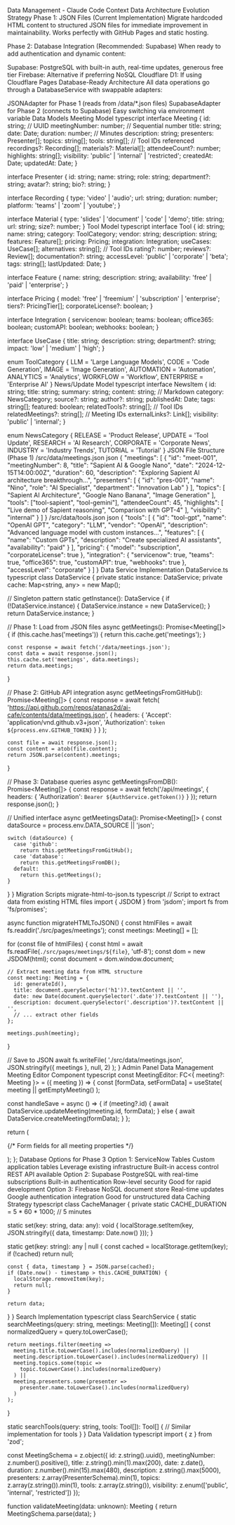 Data Management - Claude Code Context
Data Architecture Evolution Strategy
Phase 1: JSON Files (Current Implementation)
Migrate hardcoded HTML content to structured JSON files for immediate improvement in maintainability. Works perfectly with GitHub Pages and static hosting.

Phase 2: Database Integration (Recommended: Supabase)
When ready to add authentication and dynamic content:

Supabase: PostgreSQL with built-in auth, real-time updates, generous free tier
Firebase: Alternative if preferring NoSQL
Cloudflare D1: If using Cloudflare Pages
Database-Ready Architecture
All data operations go through a DatabaseService with swappable adapters:

JSONAdapter for Phase 1 (reads from /data/*.json files)
SupabaseAdapter for Phase 2 (connects to Supabase)
Easy switching via environment variable
Data Models
Meeting Model
typescript
interface Meeting {
  id: string;                    // UUID
  meetingNumber: number;          // Sequential number
  title: string;
  date: Date;
  duration: number;               // Minutes
  description: string;
  presenters: Presenter[];
  topics: string[];
  tools: string[];                // Tool IDs referenced
  recordings?: Recording[];
  materials?: Material[];
  attendeeCount?: number;
  highlights: string[];
  visibility: 'public' | 'internal' | 'restricted';
  createdAt: Date;
  updatedAt: Date;
}

interface Presenter {
  id: string;
  name: string;
  role: string;
  department?: string;
  avatar?: string;
  bio?: string;
}

interface Recording {
  type: 'video' | 'audio';
  url: string;
  duration: number;
  platform: 'teams' | 'zoom' | 'youtube';
}

interface Material {
  type: 'slides' | 'document' | 'code' | 'demo';
  title: string;
  url: string;
  size?: number;
}
Tool Model
typescript
interface Tool {
  id: string;
  name: string;
  category: ToolCategory;
  vendor: string;
  description: string;
  features: Feature[];
  pricing: Pricing;
  integration: Integration;
  useCases: UseCase[];
  alternatives: string[];        // Tool IDs
  rating?: number;
  reviews?: Review[];
  documentation?: string;
  accessLevel: 'public' | 'corporate' | 'beta';
  tags: string[];
  lastUpdated: Date;
}

interface Feature {
  name: string;
  description: string;
  availability: 'free' | 'paid' | 'enterprise';
}

interface Pricing {
  model: 'free' | 'freemium' | 'subscription' | 'enterprise';
  tiers?: PricingTier[];
  corporateLicense?: boolean;
}

interface Integration {
  servicenow: boolean;
  teams: boolean;
  office365: boolean;
  customAPI: boolean;
  webhooks: boolean;
}

interface UseCase {
  title: string;
  description: string;
  department?: string;
  impact: 'low' | 'medium' | 'high';
}

enum ToolCategory {
  LLM = 'Large Language Models',
  CODE = 'Code Generation',
  IMAGE = 'Image Generation',
  AUTOMATION = 'Automation',
  ANALYTICS = 'Analytics',
  WORKFLOW = 'Workflow',
  ENTERPRISE = 'Enterprise AI'
}
News/Update Model
typescript
interface NewsItem {
  id: string;
  title: string;
  summary: string;
  content: string;               // Markdown
  category: NewsCategory;
  source?: string;
  author?: string;
  publishedAt: Date;
  tags: string[];
  featured: boolean;
  relatedTools?: string[];       // Tool IDs
  relatedMeetings?: string[];    // Meeting IDs
  externalLinks?: Link[];
  visibility: 'public' | 'internal';
}

enum NewsCategory {
  RELEASE = 'Product Release',
  UPDATE = 'Tool Update',
  RESEARCH = 'AI Research',
  CORPORATE = 'Corporate News',
  INDUSTRY = 'Industry Trends',
  TUTORIAL = 'Tutorial'
}
JSON File Structure (Phase 1)
/src/data/meetings.json
json
{
  "meetings": [
    {
      "id": "meet-001",
      "meetingNumber": 8,
      "title": "Sapient AI & Google Nano",
      "date": "2024-12-15T14:00:00Z",
      "duration": 60,
      "description": "Exploring Sapient AI architecture breakthrough...",
      "presenters": [
        {
          "id": "pres-001",
          "name": "Nino",
          "role": "AI Specialist",
          "department": "Innovation Lab"
        }
      ],
      "topics": [
        "Sapient AI Architecture",
        "Google Nano Banana",
        "Image Generation"
      ],
      "tools": ["tool-sapient", "tool-gemini"],
      "attendeeCount": 45,
      "highlights": [
        "Live demo of Sapient reasoning",
        "Comparison with GPT-4"
      ],
      "visibility": "internal"
    }
  ]
}
/src/data/tools.json
json
{
  "tools": [
    {
      "id": "tool-gpt",
      "name": "OpenAI GPT",
      "category": "LLM",
      "vendor": "OpenAI",
      "description": "Advanced language model with custom instances...",
      "features": [
        {
          "name": "Custom GPTs",
          "description": "Create specialized AI assistants",
          "availability": "paid"
        }
      ],
      "pricing": {
        "model": "subscription",
        "corporateLicense": true
      },
      "integration": {
        "servicenow": true,
        "teams": true,
        "office365": true,
        "customAPI": true,
        "webhooks": true
      },
      "accessLevel": "corporate"
    }
  ]
}
Data Service Implementation
DataService.ts
typescript
class DataService {
  private static instance: DataService;
  private cache: Map<string, any> = new Map();
  
  // Singleton pattern
  static getInstance(): DataService {
    if (!DataService.instance) {
      DataService.instance = new DataService();
    }
    return DataService.instance;
  }
  
  // Phase 1: Load from JSON files
  async getMeetings(): Promise<Meeting[]> {
    if (this.cache.has('meetings')) {
      return this.cache.get('meetings');
    }
    
    const response = await fetch('/data/meetings.json');
    const data = await response.json();
    this.cache.set('meetings', data.meetings);
    return data.meetings;
  }
  
  // Phase 2: GitHub API integration
  async getMeetingsFromGitHub(): Promise<Meeting[]> {
    const response = await fetch(
      'https://api.github.com/repos/atanas2d/ai-cafe/contents/data/meetings.json',
      {
        headers: {
          'Accept': 'application/vnd.github.v3+json',
          'Authorization': `token ${process.env.GITHUB_TOKEN}`
        }
      }
    );
    
    const file = await response.json();
    const content = atob(file.content);
    return JSON.parse(content).meetings;
  }
  
  // Phase 3: Database queries
  async getMeetingsFromDB(): Promise<Meeting[]> {
    const response = await fetch('/api/meetings', {
      headers: {
        'Authorization': `Bearer ${AuthService.getToken()}`
      }
    });
    return response.json();
  }
  
  // Unified interface
  async getMeetingsData(): Promise<Meeting[]> {
    const dataSource = process.env.DATA_SOURCE || 'json';
    
    switch (dataSource) {
      case 'github':
        return this.getMeetingsFromGitHub();
      case 'database':
        return this.getMeetingsFromDB();
      default:
        return this.getMeetings();
    }
  }
}
Migration Scripts
migrate-html-to-json.ts
typescript
// Script to extract data from existing HTML files
import { JSDOM } from 'jsdom';
import fs from 'fs/promises';

async function migrateHTMLToJSON() {
  const htmlFiles = await fs.readdir('./src/pages/meetings');
  const meetings: Meeting[] = [];
  
  for (const file of htmlFiles) {
    const html = await fs.readFile(`./src/pages/meetings/${file}`, 'utf-8');
    const dom = new JSDOM(html);
    const document = dom.window.document;
    
    // Extract meeting data from HTML structure
    const meeting: Meeting = {
      id: generateId(),
      title: document.querySelector('h1')?.textContent || '',
      date: new Date(document.querySelector('.date')?.textContent || ''),
      description: document.querySelector('.description')?.textContent || '',
      // ... extract other fields
    };
    
    meetings.push(meeting);
  }
  
  // Save to JSON
  await fs.writeFile(
    './src/data/meetings.json',
    JSON.stringify({ meetings }, null, 2)
  );
}
Admin Panel Data Management
Meeting Editor Component
typescript
const MeetingEditor: FC<{ meeting?: Meeting }> = ({ meeting }) => {
  const [formData, setFormData] = useState<Meeting>(
    meeting || getEmptyMeeting()
  );
  
  const handleSave = async () => {
    if (meeting?.id) {
      await DataService.updateMeeting(meeting.id, formData);
    } else {
      await DataService.createMeeting(formData);
    }
  };
  
  return (
    <form onSubmit={handleSave}>
      {/* Form fields for all meeting properties */}
    </form>
  );
};
Database Options for Phase 3
Option 1: ServiceNow Tables
Custom application tables
Leverage existing infrastructure
Built-in access control
REST API available
Option 2: Supabase
PostgreSQL with real-time subscriptions
Built-in authentication
Row-level security
Good for rapid development
Option 3: Firebase
NoSQL document store
Real-time updates
Google authentication integration
Good for unstructured data
Caching Strategy
typescript
class CacheManager {
  private static CACHE_DURATION = 5 * 60 * 1000; // 5 minutes
  
  static set(key: string, data: any): void {
    localStorage.setItem(key, JSON.stringify({
      data,
      timestamp: Date.now()
    }));
  }
  
  static get(key: string): any | null {
    const cached = localStorage.getItem(key);
    if (!cached) return null;
    
    const { data, timestamp } = JSON.parse(cached);
    if (Date.now() - timestamp > this.CACHE_DURATION) {
      localStorage.removeItem(key);
      return null;
    }
    
    return data;
  }
}
Search Implementation
typescript
class SearchService {
  static searchMeetings(query: string, meetings: Meeting[]): Meeting[] {
    const normalizedQuery = query.toLowerCase();
    
    return meetings.filter(meeting => 
      meeting.title.toLowerCase().includes(normalizedQuery) ||
      meeting.description.toLowerCase().includes(normalizedQuery) ||
      meeting.topics.some(topic => 
        topic.toLowerCase().includes(normalizedQuery)
      ) ||
      meeting.presenters.some(presenter => 
        presenter.name.toLowerCase().includes(normalizedQuery)
      )
    );
  }
  
  static searchTools(query: string, tools: Tool[]): Tool[] {
    // Similar implementation for tools
  }
}
Data Validation
typescript
import { z } from 'zod';

const MeetingSchema = z.object({
  id: z.string().uuid(),
  meetingNumber: z.number().positive(),
  title: z.string().min(1).max(200),
  date: z.date(),
  duration: z.number().min(15).max(480),
  description: z.string().max(5000),
  presenters: z.array(PresenterSchema).min(1),
  topics: z.array(z.string()).min(1),
  tools: z.array(z.string()),
  visibility: z.enum(['public', 'internal', 'restricted'])
});

function validateMeeting(data: unknown): Meeting {
  return MeetingSchema.parse(data);
}
